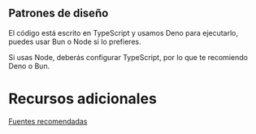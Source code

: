 ## Patrones de diseño

El código está escrito en TypeScript y usamos Deno para ejecutarlo, puedes usar Bun o Node si lo prefieres.

Si usas Node, deberás configurar TypeScript, por lo que te recomiendo Deno o Bun.

# Recursos adicionales

[Fuentes recomendadas](https://gist.github.com/Klerith/f7f558766cb9ad8f36e471cceb5dd910)
